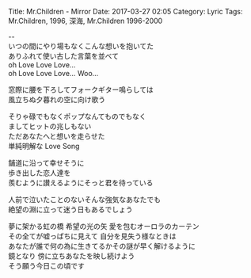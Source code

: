 Title: Mr.Children - Mirror
Date: 2017-03-27 02:05
Category: Lyric
Tags: Mr.Children, 1996, 深海, Mr.Children 1996-2000


--  
いつの間にやり場もなくこんな想いを抱いてた  
ありふれて使い古した言葉を並べて  
oh Love Love Love…  
oh Love Love Love… Woo…  
  
窓際に腰を下ろしてフォークギター鳴らしては  
風立ちぬ夕暮れの空に向け歌う  
  
そりゃ碌でもなくポップなんてものでもなく  
ましてヒットの兆しもない  
ただあなたへと想いを走らせた  
単純明解な Love Song  
  
舗道に沿って幸せそうに  
歩き出した恋人達を  
羨むように讃えるようにそっと君を待っている  
  
人前で泣いたことのないそんな強気なあなたでも  
絶望の淵に立って迷う日もあるでしょう  
  
夢に架かる虹の橋 希望の光の矢 愛を包むオーロラのカーテン  
その全てが嘘っぱちに見えて 自分を見失う様なときは  
あなたが誰で何の為に生きてるかその謎が早く解けるように  
鏡となり 傍に立ちあなたを映し続けよう  
そう願う今日この頃です  
